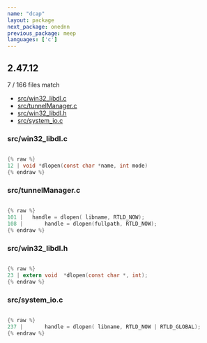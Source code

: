 ```yaml
---
name: "dcap"
layout: package
next_package: onednn
previous_package: meep
languages: ['c']
---
```

## 2.47.12
7 / 166 files match

 - [src/win32_libdl.c](#srcwin32_libdlc)
 - [src/tunnelManager.c](#srctunnelmanagerc)
 - [src/win32_libdl.h](#srcwin32_libdlh)
 - [src/system_io.c](#srcsystem_ioc)

### src/win32_libdl.c

```c

{% raw %}
12 | void *dlopen(const char *name, int mode)
{% endraw %}

```
### src/tunnelManager.c

```c

{% raw %}
101 | 	handle = dlopen( libname, RTLD_NOW);
108 | 		handle = dlopen(fullpath, RTLD_NOW);
{% endraw %}

```
### src/win32_libdl.h

```c

{% raw %}
23 | extern void  *dlopen(const char *, int);
{% endraw %}

```
### src/system_io.c

```c

{% raw %}
237 | 		handle = dlopen( libname, RTLD_NOW | RTLD_GLOBAL);
{% endraw %}

```